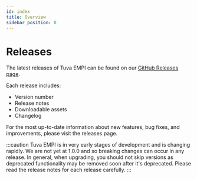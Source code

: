 ```yaml
---
id: index
title: Overview
sidebar_position: 0
---
```


# Releases

The latest releases of Tuva EMPI can be found on our [GitHub Releases page](https://github.com/tuva-health/tuva_empi/releases).

Each release includes:

- Version number
- Release notes
- Downloadable assets
- Changelog

For the most up-to-date information about new features, bug fixes, and improvements, please visit the releases page.

:::caution
Tuva EMPI is in very early stages of development and is changing rapidly. We are not yet at 1.0.0 and so breaking changes can occur in any release. In general, when upgrading, you should not skip versions as deprecated functionality may be removed soon after it's deprecated. Please read the release notes for each release carefully.
:::
